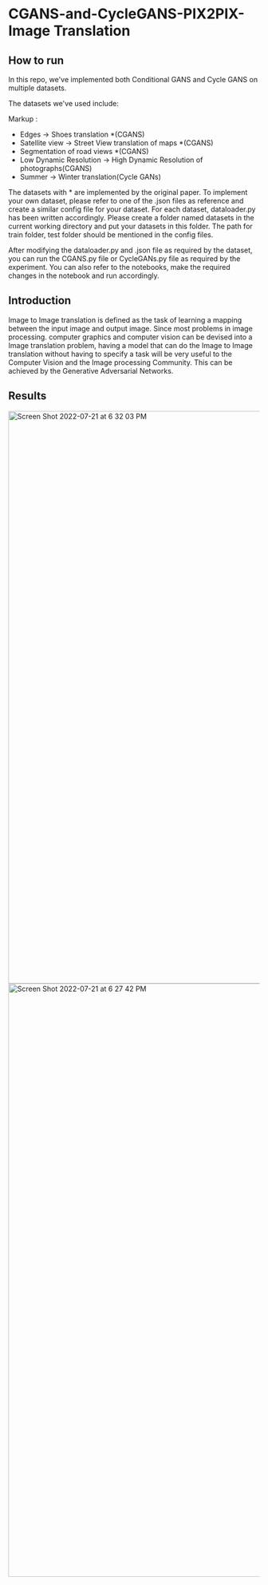 # CGANS-and-CycleGANS-PIX2PIX-Image Translation

## How to run
In this repo, we've implemented both Conditional GANS and Cycle GANS on multiple datasets.

The datasets we've used include:

 Markup :
   - Edges -> Shoes translation *(CGANS)
   - Satellite view -> Street View translation of maps *(CGANS)
   - Segmentation of road views *(CGANS)
   - Low Dynamic Resolution -> High Dynamic Resolution of photographs(CGANS)
   - Summer  -> Winter translation(Cycle GANs)


The datasets with * are implemented by the original paper. To implement your own dataset, please refer to one of the .json files as reference and create a similar config file for your dataset. For each dataset, dataloader.py has been written accordingly. Please create a folder named datasets in the current working directory and put your datasets in this folder. The path for train folder, test folder should be mentioned in the config files.

After modifying the dataloader.py and .json file as required by the dataset, you can run the CGANS.py file or CycleGANs.py file as required by the experiment. You can also refer to the notebooks, make the required changes in the notebook and run accordingly.

## Introduction

Image to Image translation is defined as the task of learning a mapping between the input image and output image. Since most problems in image processing. computer graphics and computer vision can be devised into a Image translation problem, having a model that can do the Image to Image translation without having to specify a task will be very useful to the Computer Vision and the Image processing Community. This can be achieved by the Generative Adversarial Networks. 

## Results

<img width="1147" alt="Screen Shot 2022-07-21 at 6 32 03 PM" src="https://user-images.githubusercontent.com/91915342/180343321-022fdf07-e817-4448-965f-67212fac7f1b.png">

<img width="1189" alt="Screen Shot 2022-07-21 at 6 27 42 PM" src="https://user-images.githubusercontent.com/91915342/180343371-85750e20-4044-4606-9900-d70a1b6c12eb.png">

